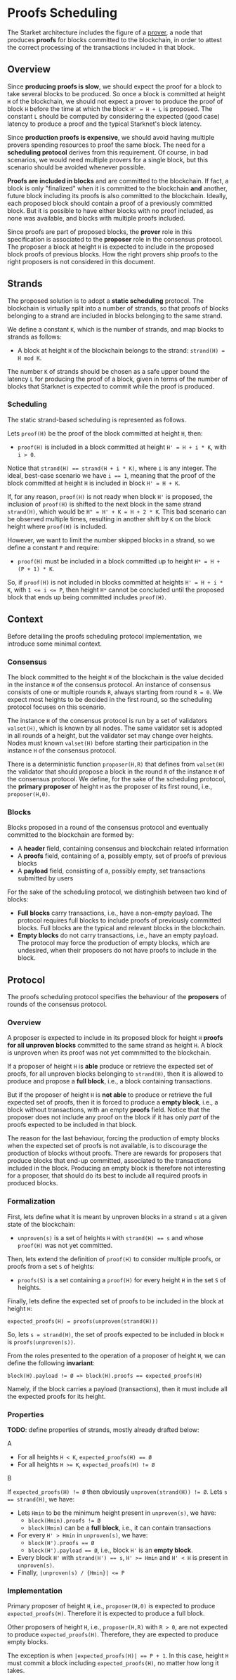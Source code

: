 # Proofs Scheduling

The Starket architecture includes the figure of a [prover][starkprover], a node
that produces **proofs** for blocks committed to the blockchain, in order to attest
the correct processing of the transactions included in that block.


## Overview

Since **producing proofs is slow**, we should expect the proof for a block to
take several blocks to be produced.
So once a block is committed at height `H` of the blockchain, we should not
expect a prover to produce the proof of block `H` before the time at which
the block `H' = H + L` is proposed.
The constant `L` should be computed by considering the expected (good case)
latency to produce a proof and the typical Starknet's block latency.

Since **production proofs is expensive**, we should avoid having multiple
provers spending resources to proof the same block.
The need for a **scheduling protocol** derives from this requirement.
Of course, in bad scenarios, we would need multiple provers for a single block,
but this scenario should be avoided whenever possible.

**Proofs are included in blocks** and are committed to the blockchain.
If fact, a block is only "finalized" when it is committed to the blockchain **and**
another, future block including its proofs is also committed to the blockchain.
Ideally, each proposed block should contain a proof of a previously committed block.
But it is possible to have either blocks with no proof included, as none was
available, and blocks with multiple proofs included.

Since proofs are part of proposed blocks, the **prover** role in this
specification is associated to the **proposer** role in the consensus protocol.
The proposer a block at height `H` is expected to include in the proposed block
proofs of previous blocks.
How the right provers ship proofs to the right proposers is not considered in
this document.


## Strands

The proposed solution is to adopt a **static scheduling** protocol.
The blockchain is virtually split into a number of strands,
so that proofs of blocks belonging to a strand are included in blocks belonging
to the same strand.

We define a constant `K`, which is the number of strands, and map blocks to
strands as follows:

- A block at height `H` of the blockchain belongs to the strand: `strand(H) = H mod K`.

The number `K` of strands should be chosen as a safe upper bound the latency `L`
for producing the proof of a block, given in terms of the number of blocks that
Starknet is expected to commit while the proof is produced.

### Scheduling

The static strand-based scheduling is represented as follows.

Lets `proof(H)` be the proof of the block committed at height `H`, then:

- `proof(H)` is included in a block committed at height `H' = H + i * K`, with `i > 0`.

Notice that `strand(H) == strand(H + i * K)`, where `i` is any integer.
The ideal, best-case scenario we have `i == 1`, meaning that the proof of the
block committed at height `H` is included in block `H' = H + K`.

If, for any reason, `proof(H)` is not ready when block `H'` is proposed, the
inclusion of `proof(H)` is shifted to the next block in the same strand
`strand(H)`, which would be `H" = H' + K = H + 2 * K`.
This bad scenario can be observed multiple times, resulting in another shift by
`K` on the block height where `proof(H)` is included.

However, we want to limit the number skipped blocks in a strand, so we define
a constant `P` and require:

- `proof(H)` must be included in a block committed up to height `H* = H + (P + 1) * K`.

So, if `proof(H)` is not included in blocks committed at heights `H' = H + i * K`,
with `1 <= i <= P`, then height `H*` cannot be concluded until the proposed
block that ends up being committed includes `proof(H)`.

## Context

Before detailing the proofs scheduling protocol implementation, we introduce
some minimal context.

### Consensus

The block committed to the height `H` of the blockchain is the value decided in
the instance `H` of the consensus protocol.
An instance of consensus consists of one or multiple rounds `R`, always
starting from round `R = 0`.
We expect most heights to be decided in the first round, so the scheduling
protocol focuses on this scenario.

The instance `H` of the consensus protocol is run by a set of validators
`valset(H)`, which is known by all nodes.
The same validator set is adopted in all rounds of a height, but the validator
set may change over heights.
Nodes must known `valset(H)` before starting their participation in the
instance `H` of the consensus protocol.

There is a deterministic function `proposer(H,R)` that defines from `valset(H)`
the validator that should propose a block in the round `R` of the instance `H`
of the consensus protocol.
We define, for the sake of the scheduling protocol, the **primary proposer** of
height `H` as the proposer of its first round, i.e., `proposer(H,0)`.

### Blocks

Blocks proposed in a round of the consensus protocol and eventually committed
to the blockchain are formed by:

- A **header** field, containing consensus and blockchain related information
- A **proofs** field, containing of a, possibly empty, set of proofs of previous blocks
- A **payload** field, consisting of a, possibly empty, set transactions submitted by users

For the sake of the scheduling protocol, we distinghish between two kind of blocks:

- **Full blocks** carry transactions, i.e., have a non-empty payload.
  The protocol requires full blocks to include proofs of previously committed blocks.
  Full blocks are the typical and relevant blocks in the blockchain.
- **Empty blocks** do not carry transactions, i.e., have an empty payload.
  The protocol may force the production of empty blocks, which are undesired,
  when their proposers do not have proofs to include in the block.


## Protocol

The proofs scheduling protocol specifies the behaviour of the **proposers** of
rounds of the consensus protocol.

### Overview

A proposer is expected to include in its proposed block for height `H`
**proofs for all unproven blocks** committed to the same strand as height `H`.
A block is unproven when its proof was not yet commmitted to the blockchain.

If a proposer of height `H` is **able** produce or retrieve the expected set
of proofs, for all unproven blocks belonging to `strand(H)`, then it is allowed
to produce and propose a **full block**, i.e., a block containing transactions.

But if the proposer of height `H` is **not able** to produce or retrieve the
full expected set of proofs, then it is forced to produce a **empty block**,
i.e., a block without transactions, with an empty **proofs** field.
Notice that the proposer does not include any proof on the block if it has only
_part_ of the proofs expected to be included in that block.

The reason for the last behaviour, forcing the production of empty blocks when
the expected set of proofs is not available, is to discourage the production of
blocks without proofs.
There are rewards for proposers that produce blocks that end-up committed,
associated to the transactions included in the block.
Producing an empty block is therefore not interesting for a proposer, that
should do its best to include all required proofs in produced blocks.

### Formalization

First, lets define what it is meant by unproven blocks in a strand `s` at a
given state of the blockchain:

- `unproven(s)` is a set of heights `H` with `strand(H) == s` and whose
  `proof(H)` was not yet committed.

Then, lets extend the definition of `proof(H)` to consider multiple proofs,
or proofs from a set `S` of heights:

- `proofs(S)` is a set containing a `proof(H)` for every height `H` in the set
  `S` of heights.

Finally, lets define the expected set of proofs to be included in the block at
height `H`:

    expected_proofs(H) = proofs(unproven(strand(H)))

So, lets `s = strand(H)`, the set of proofs expected to be included in block `H` 
is `proofs(unproven(s))`.

From the roles presented to the operation of a proposer of height `H`, we can
define the following **invariant**:

    block(H).payload != Ø => block(H).proofs == expected_proofs(H)

Namely, if the block carries a payload (transactions), then it must include all
the expected proofs for its height.

### Properties

**TODO**: define properties of strands, mostly already drafted below:

A

- For all heights `H < K`, `expected_proofs(H) == Ø`
- For all heights `H >= K`, `expected_proofs(H) != Ø`

B

If `expected_proofs(H) != Ø` then obviously `unproven(strand(H)) != Ø`.
Lets `s == strand(H)`, we have:

- Lets `Hmin` to be the minimum height present in `unproven(s)`, we have:
  - `block(Hmin).proofs != Ø`
  - `block(Hmin)` can be a **full block**, i.e., it can contain transactions
- For every `H' > Hmin` in `unproven(s)`, we have:
  - `block(H').proofs == Ø`
  - `block(H').payload == Ø`, i.e., block `H'` is an **empty block**.
- Every block `H'` with `strand(H') == s`, `H' >= Hmin` and `H' < H` is present in `unproven(s)`.
- Finally, `|unproven(s) / {Hmin}| <= P`

### Implementation

Primary proposer of height `H`, i.e., `proposer(H,0)` is expected to produce `expected_proofs(H)`.
Therefore it is expected to produce a full block.

Other proposers of height `H`, i.e., `proposer(H,R)` with `R > 0`, are not expected to produce `expected_proofs(H)`.
Therefore, they are expected to produce empty blocks.

The exception is when `|expected_proofs(H)| == P + 1`.
In this case, height `H` must commit a block including `expected_proofs(H)`, no matter how long it takes.

[starkprover]: https://docs.starknet.io/architecture-and-concepts/network-architecture/starknet-architecture-overview/#provers
